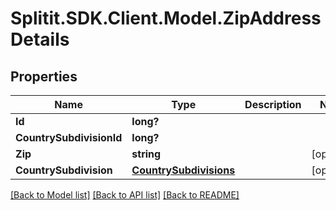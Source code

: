 # Splitit.SDK.Client.Model.ZipAddressDetails
## Properties

Name | Type | Description | Notes
------------ | ------------- | ------------- | -------------
**Id** | **long?** |  | 
**CountrySubdivisionId** | **long?** |  | 
**Zip** | **string** |  | [optional] 
**CountrySubdivision** | [**CountrySubdivisions**](CountrySubdivisions.md) |  | [optional] 

[[Back to Model list]](../README.md#documentation-for-models) [[Back to API list]](../README.md#documentation-for-api-endpoints) [[Back to README]](../README.md)

